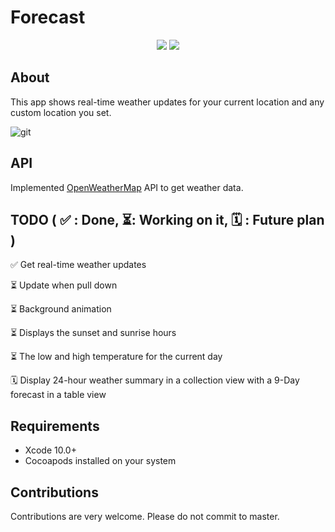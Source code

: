 # Forecast

<p align="center">
    <img src="https://img.shields.io/badge/iOS-12.0+-blue.svg" />
    <img src="https://img.shields.io/badge/Swift-5.0-brightgreen.svg" />
  
  </p>
  
## About
 
This app shows real-time weather updates for your current location and any custom location you set. 

![git](https://user-images.githubusercontent.com/50599874/62951094-5426bb00-bdb7-11e9-91e8-dab24651b20a.png)

## API 

Implemented [OpenWeatherMap](https://openweathermap.org) API to get weather data.

## TODO ( ✅ : Done, ⏳: Working on it, 🗓 : Future plan )

✅ Get real-time weather updates 

⏳ Update when pull down 

⏳ Background animation 

⏳ Displays the sunset and sunrise hours

⏳ The low and high temperature for the current day

🗓 Display 24-hour weather summary in a collection view with a 9-Day forecast in a table view

## Requirements

- Xcode 10.0+
- Cocoapods installed on your system 

## Contributions

Contributions are very welcome. Please do not commit to master.
